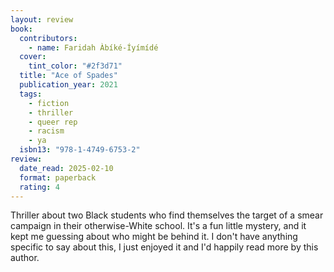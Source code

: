 ```yaml
---
layout: review
book:
  contributors:
    - name: Faridah Àbíké-Íyímídé
  cover:
    tint_color: "#2f3d71"
  title: "Ace of Spades"
  publication_year: 2021
  tags:
    - fiction
    - thriller
    - queer rep
    - racism
    - ya
  isbn13: "978-1-4749-6753-2"
review:
  date_read: 2025-02-10
  format: paperback
  rating: 4
---
```

Thriller about two Black students who find themselves the target of a smear campaign in their otherwise-White school.
It's a fun little mystery, and it kept me guessing about who might be behind it.
I don't have anything specific to say about this, I just enjoyed it and I'd happily read more by this author.
